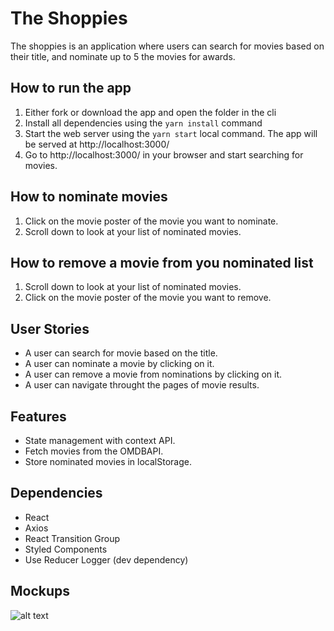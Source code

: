 # The Shoppies

The shoppies is an application where users can search for movies based on their title, and nominate up to 5 the movies for awards.

## How to run the app

1. Either fork or download the app and open the folder in the cli
2. Install all dependencies using the `yarn install` command
3. Start the web server using the `yarn start` local command. The app will be served at http://localhost:3000/
4. Go to http://localhost:3000/ in your browser and start searching for movies.

## How to nominate movies

1. Click on the movie poster of the movie you want to nominate.
2. Scroll down to look at your list of nominated movies.

## How to remove a movie from you nominated list

1. Scroll down to look at your list of nominated movies.
2. Click on the movie poster of the movie you want to remove.

## User Stories

- A user can search for movie based on the title.
- A user can nominate a movie by clicking on it.
- A user can remove a movie from nominations by clicking on it.
- A user can navigate throught the pages of movie results.

## Features

- State management with context API.
- Fetch movies from the OMDBAPI.
- Store nominated movies in localStorage.

## Dependencies

- React
- Axios
- React Transition Group
- Styled Components
- Use Reducer Logger (dev dependency)

## Mockups

![alt text](https://github.com/guillsav/the-shoppies/blob/master/Mockup.png)
